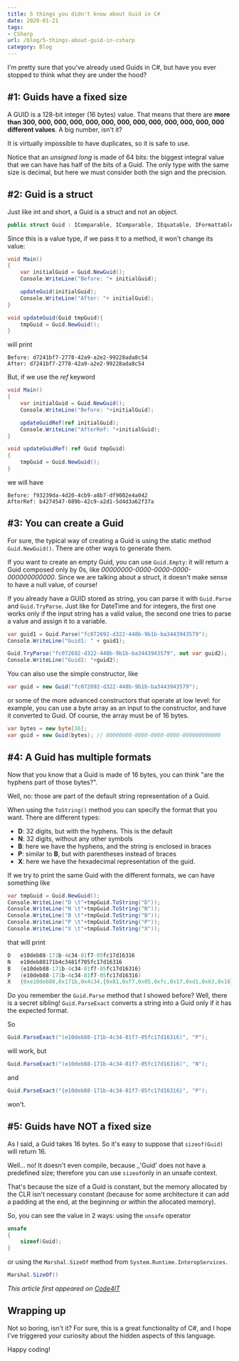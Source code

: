 ```yaml
---
title: 5 things you didn't know about Guid in C#
date: 2020-01-21
tags:
- CSharp
url: /blog/5-things-about-guid-in-csharp
category: Blog
---
```


I'm pretty sure that you've already used Guids in C#, but have you ever stopped to think what they are under the hood?

## #1: Guids have a fixed size

A GUID is a 128-bit integer (16 bytes) value. That means that there are **more than 300, 000, 000, 000, 000, 000, 000, 000, 000, 000, 000, 000, 000 different values**. A big number, isn't it?

It is virtually impossible to have duplicates, so it is safe to use.

Notice that an _unsigned long_ is made of 64 bits: the biggest integral value that we can have has half of the bits of a Guid. The only type with the same size is decimal, but here we must consider both the sign and the precision.

## #2: Guid is a struct

Just like int and short, a Guid is a struct and not an object.

```cs
public struct Guid : IComparable, IComparable, IEquatable, IFormattable
```

Since this is a value type, if we pass it to a method, it won't change its value:

```cs
void Main()
{
    var initialGuid = Guid.NewGuid();
    Console.WriteLine("Before: "+ initialGuid);

    updateGuid(initialGuid);
    Console.WriteLine("After: "+ initialGuid);
}

void updateGuid(Guid tmpGuid){
    tmpGuid = Guid.NewGuid();
}
```

will print

```
Before: d7241bf7-2778-42a9-a2e2-99228ada8c54
After: d7241bf7-2778-42a9-a2e2-99228ada8c54
```

But, if we use the _ref_ keyword

```cs
void Main()
{
    var initialGuid = Guid.NewGuid();
    Console.WriteLine("Before: "+initialGuid);

    updateGuidRef(ref initialGuid);
    Console.WriteLine("AfterRef: "+initialGuid);
}

void updateGuidRef( ref Guid tmpGuid)
{
    tmpGuid = Guid.NewGuid();
}
```

we will have

```
Before: f93239da-4d20-4cb9-a8b7-df9002e4a042
AfterRef: b4274547-089b-42c9-a2d1-5d4d3a62f37a
```

## #3: You can create a Guid

For sure, the typical way of creating a Guid is using the static method `Guid.NewGuid()`. There are other ways to generate them.

If you want to create an empty Guid, you can use `Guid.Empty`: it will return a Guid composed only by 0s, like _00000000-0000-0000-0000-000000000000_. Since we are talking about a struct, it doesn't make sense to have a null value, of course!

If you already have a GUID stored as string, you can parse it with `Guid.Parse` and `Guid.TryParse`. Just like for DateTime and for integers, the first one works only if the input string has a valid value, the second one tries to parse a value and assign it to a variable.

```cs
var guid1 = Guid.Parse("fc072692-d322-448b-9b1b-ba3443943579");
Console.WriteLine("Guid1: " + guid1);

Guid.TryParse("fc072692-d322-448b-9b1b-ba3443943579", out var guid2);
Console.WriteLine("Guid2: "+guid2);
```

You can also use the simple constructor, like

```cs
var guid = new Guid("fc072692-d322-448b-9b1b-ba3443943579");
```

or some of the more advanced constructors that operate at low level: for example, you can use a byte array as an input to the constructor, and have it converted to Guid.
Of course, the array must be of 16 bytes.

```cs
var bytes = new byte[16];
var guid = new Guid(bytes); // 00000000-0000-0000-0000-000000000000
```

## #4: A Guid has multiple formats

Now that you know that a Guid is made of 16 bytes, you can think "are the hyphens part of those bytes?".

Well, no: those are part of the default string representation of a Guid.

When using the `ToString()` method you can specify the format that you want. There are different types:

- **D**: 32 digits, but with the hyphens. This is the default
- **N**: 32 digits, without any other symbols
- **B**: here we have the hyphens, and the string is enclosed in braces
- **P**: similar to **B**, but with parentheses instead of braces
- **X**: here we have the hexadecimal representation of the guid.

If we try to print the same Guid with the different formats, we can have something like

```cs
var tmpGuid = Guid.NewGuid();
Console.WriteLine("D \t"+tmpGuid.ToString("D"));
Console.WriteLine("N \t"+tmpGuid.ToString("N"));
Console.WriteLine("B \t"+tmpGuid.ToString("B"));
Console.WriteLine("P \t"+tmpGuid.ToString("P"));
Console.WriteLine("X \t"+tmpGuid.ToString("X"));
```

that will print

```cs
D   e10deb88-171b-4c34-81f7-05fc17d16316
N   e10deb88171b4c3481f705fc17d16316
B   {e10deb88-171b-4c34-81f7-05fc17d16316}
P   (e10deb88-171b-4c34-81f7-05fc17d16316)
X   {0xe10deb88,0x171b,0x4c34,{0x81,0xf7,0x05,0xfc,0x17,0xd1,0x63,0x16}}
```

Do you remember the `Guid.Parse` method that I showed before? Well, there is a secret sibling! `Guid.ParseExact` converts a string into a Guid only if it has the expected format.

So

```cs
Guid.ParseExact("(e10deb88-171b-4c34-81f7-05fc17d16316)", "P");
```

will work, but

```cs
Guid.ParseExact("(e10deb88-171b-4c34-81f7-05fc17d16316)", "N");
```

and

```cs
Guid.ParseExact("{e10deb88-171b-4c34-81f7-05fc17d16316}", "P");
```

won't.

## #5: Guids have NOT a fixed size

As I said, a Guid takes 16 bytes. So it's easy to suppose that `sizeof(Guid)` will return 16.

Well... no! It doesn't even compile, because \_'Guid' does not have a predefined size; therefore you can use `sizeof`only in an unsafe context.

That's because the size of a Guid is constant, but the memory allocated by the CLR isn't necessary constant (because for some architecture it can add a padding at the end, at the beginning or within the allocated memory).

So, you can see the value in 2 ways:
using the `unsafe` operator

```cs
unsafe
{
    sizeof(Guid);
}
```

or using the `Marshal.SizeOf` method from `System.Runtime.InteropServices`.

```cs
Marshal.SizeOf()
```

_This article first appeared on [Code4IT](https://www.code4it.dev/)_

## Wrapping up

Not so boring, isn't it? For sure, this is a great functionality of C#, and I hope I've triggered your curiosity about the hidden aspects of this language.

Happy coding!
